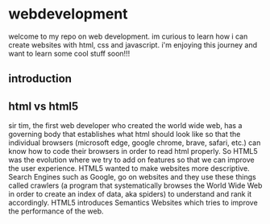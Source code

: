 # webdevelopment
welcome to my repo on web development. im curious to learn how i can create websites with html, css and javascript. i'm enjoying this journey and want to learn some cool stuff soon!!! 


## introduction
## html vs html5
sir tim, the first web developer who created the world wide web, has a governing body that establishes what html should look like so that the individual browsers (microsoft edge, google chrome, brave, safari, etc.) can know how to code their browsers in order to read html properly.
So HTML5 was the evolution where we try to add on features so that we can improve the user experience. HTML5 wanted to make websites more descriptive. Search Engines such as Google, go on websites and they use these things called crawlers (a program that systematically browses the World Wide Web in order to create an index of data, aka spiders) to understand and rank it accordingly. HTML5 introduces Semantics Websites which tries to improve the performance of the web.
